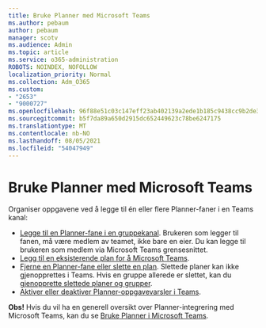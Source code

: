 ```yaml
---
title: Bruke Planner med Microsoft Teams
ms.author: pebaum
author: pebaum
manager: scotv
ms.audience: Admin
ms.topic: article
ms.service: o365-administration
ROBOTS: NOINDEX, NOFOLLOW
localization_priority: Normal
ms.collection: Adm_O365
ms.custom:
- "2653"
- "9000727"
ms.openlocfilehash: 96f88e51c03c147eff23ab402139a2ede1b185c9438cc9b2de3613d91e4363f2
ms.sourcegitcommit: b5f7da89a650d2915dc652449623c78be6247175
ms.translationtype: MT
ms.contentlocale: nb-NO
ms.lasthandoff: 08/05/2021
ms.locfileid: "54047949"
---
```

# <a name="using-planner-with-microsoft-teams"></a>Bruke Planner med Microsoft Teams

Organiser oppgavene ved å legge til én eller flere Planner-faner i en Teams kanal: 

- [Legge til en Planner-fane i en gruppekanal](https://support.office.com/article/62798a9f-e8f7-4722-a700-27dd28a06ee0#bkmk_addaplannertabtoateamchannel). Brukeren som legger til fanen, må være medlem av teamet, ikke bare en eier. Du kan legge til brukeren som medlem via Microsoft Teams grensesnittet.
- [Legg til en eksisterende plan for å Microsoft Teams](https://techcommunity.microsoft.com/t5/Planner-Blog/Bringing-a-Plan-into-Microsoft-Teams/ba-p/57463).
- [Fjerne en Planner-fane eller slette en plan](https://support.office.com/article/62798a9f-e8f7-4722-a700-27dd28a06ee0#bkmk_removeaplannertabordeleteaplan). Slettede planer kan ikke gjenopprettes i Teams. Hvis en gruppe allerede er slettet, kan du [gjenopprette slettede planer og grupper](https://blogs.msdn.microsoft.com/brismith/2017/03/29/microsoft-planner-now-you-can-recover-deleted-plans-and-groups).
- [Aktiver eller deaktiver Planner-oppgavevarsler i Teams](https://support.office.com/article/62798a9f-e8f7-4722-a700-27dd28a06ee0#bkmk_getplannerassignmentnotificationsinteams).

**Obs!** Hvis du vil ha en generell oversikt over Planner-integrering med Microsoft Teams, kan du se [Bruke Planner i Microsoft Teams](https://support.office.com/article/62798a9f-e8f7-4722-a700-27dd28a06ee0).